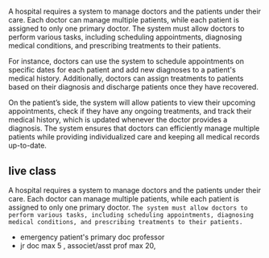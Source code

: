 # 

A hospital requires a system to manage doctors and the patients under their care. Each doctor can manage multiple patients, while each patient is assigned to only one primary doctor. The system must allow doctors to perform various tasks, including scheduling appointments, diagnosing medical conditions, and prescribing treatments to their patients. 

For instance, doctors can use the system to schedule appointments on specific dates for each patient and add new diagnoses to a patient's medical history. Additionally, doctors can assign treatments to patients based on their diagnosis and discharge patients once they have recovered.

On the patient’s side, the system will allow patients to view their upcoming appointments, check if they have any ongoing treatments, and track their medical history, which is updated whenever the doctor provides a diagnosis. The system ensures that doctors can efficiently manage multiple patients while providing individualized care and keeping all medical records up-to-date.

## live class

A hospital requires a system 
to manage doctors 
and the patients under their care. 
Each doctor can manage multiple patients, 
while each patient is assigned to only one primary doctor. 
`The system must allow doctors to perform various tasks, including scheduling appointments, diagnosing medical conditions, and prescribing treatments to their patients.`

- emergency patient's primary doc professor
- jr doc max 5 , associet/asst prof max 20,
